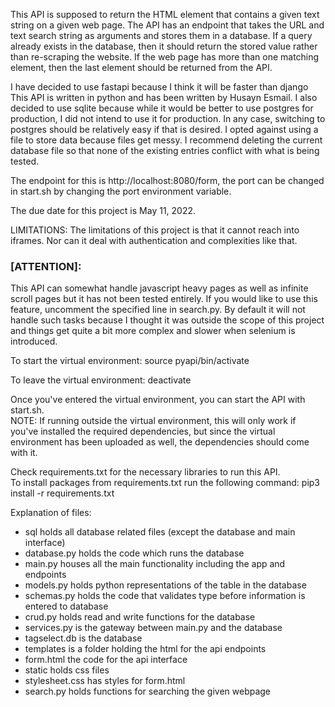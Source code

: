 This API is supposed to return the HTML element that contains a given text
string on a given web page. The API has an endpoint that takes the URL and
text search string as arguments and stores them in a database.
If a query already exists in the database, then it should return the stored
value rather than re-scraping the website. If the web page has more than one
matching element, then the last element should be returned from the API.

I have decided to use fastapi because I think it will be faster than django
This API is written in python and has been written by Husayn Esmail. I also 
decided to use sqlite because while it would be better to use postgres for
production, I did not intend to use it for production. In any case, switching
to postgres should be relatively easy if that is desired. I opted against using
a file to store data because files get messy. I recommend deleting the current 
database file so that none of the existing entries conflict with what is being
tested.

The endpoint for this is http://localhost:8080/form, the port can be changed in
start.sh by changing the port environment variable.

The due date for this project is May 11, 2022. 

LIMITATIONS:
The limitations of this project is that it cannot reach into iframes. Nor can it
deal with authentication and complexities like that.

### [ATTENTION]:
This API can somewhat handle javascript heavy pages as well as infinite scroll
pages but it has not been tested entirely. If you would like to use this feature,
uncomment the specified line in search.py. By default it will not handle such
tasks because I thought it was outside the scope of this project and things get
quite a bit more complex and slower when selenium is introduced.

To start the virtual environment:
source pyapi/bin/activate

To leave the virtual environment: 
deactivate

Once you've entered the virtual environment, you can start the API with start.sh. <br>
NOTE: If running outside the virtual environment, this will only work if you've 
installed the required dependencies, but since the virtual environment has been 
uploaded as well, the dependencies should come with it. 


Check requirements.txt for the necessary libraries to run this API. <br>
To install packages from requirements.txt run the following command:
pip3 install -r requirements.txt


Explanation of files:
- sql holds all database related files (except the database and main interface)
- database.py holds the code which runs the database
- main.py houses all the main functionality including the app and endpoints
- models.py holds python representations of the table in the database
- schemas.py holds the code that validates type before information is entered to database
- crud.py holds read and write functions for the database
- services.py is the gateway between main.py and the database
- tagselect.db is the database
- templates is a folder holding the html for the api endpoints
- form.html the code for the api interface 
- static holds css files
- stylesheet.css has styles for form.html
- search.py holds functions for searching the given webpage
